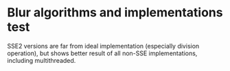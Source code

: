 # Blur algorithms and implementations test

 SSE2 versions are far from ideal implementation (especially division operation), but shows better result of all non-SSE implementations, including multithreaded.

